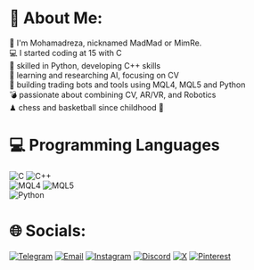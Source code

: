 # 💫 About Me:
👤 I'm Mohamadreza, nicknamed MadMad or MimRe.<br>
💻 I started coding at 15 with C<br>
🐍 skilled in Python, developing C++ skills<br>
👾 learning and researching AI, focusing on CV<br>
🤖 building trading bots and tools using MQL4, MQL5 and Python<br>
💣 passionate about combining CV, AR/VR, and Robotics<br>
♟ chess and basketball since childhood 🏀<br>


# 💻 Programming Languages
![C](https://img.shields.io/badge/c-%2300599C.svg?style=for-the-badge&logo=c&logoColor=white)
![C++](https://img.shields.io/badge/c++-%2300599C.svg?style=for-the-badge&logo=c%2B%2B&logoColor=white) <br>
![MQL4](https://img.shields.io/badge/MQL4-%23FF6600.svg?style=for-the-badge&logo=java&logoColor=white)
![MQL5](https://img.shields.io/badge/MQL5-%23FF6600.svg?style=for-the-badge&logo=java&logoColor=white) <br>
![Python](https://img.shields.io/badge/python-3670A0?style=for-the-badge&logo=python&logoColor=ffdd54)   


# 🌐 Socials:
[![Telegram](https://img.shields.io/badge/Telegram-%2300A8E8.svg?logo=telegram&logoColor=white)](https://t.me/HiDMadMad)
[![Email](https://img.shields.io/badge/Email-%23D14836.svg?logo=gmail&logoColor=white)](mailto:madmadpv@gmail.com)
[![Instagram](https://img.shields.io/badge/Instagram-%23E4405F.svg?logo=Instagram&logoColor=white)](https://instagram.com/hid_madmad)
[![Discord](https://img.shields.io/badge/Discord-%237289DA.svg?logo=discord&logoColor=white)](https://discord.gg/DpFcg3nS)
[![X](https://img.shields.io/badge/X-black.svg?logo=X&logoColor=white)](https://x.com/madmadpv?s=21)
[![Pinterest](https://img.shields.io/badge/Pinterest-%23E60023.svg?logo=Pinterest&logoColor=white)](https://pinterest.com/HiDMadMad)
